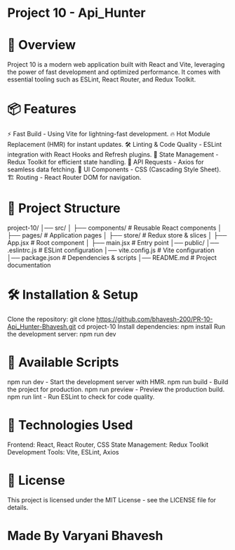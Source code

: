 # Project 10 - Api_Hunter

# 🚀 Overview
Project 10 is a modern web application built with React and Vite, leveraging the power of fast development and optimized performance. It comes with essential tooling such as ESLint, React Router, and Redux Toolkit.

# 📦 Features
⚡ Fast Build - Using Vite for lightning-fast development.
🔥 Hot Module Replacement (HMR) for instant updates.
🛠️ Linting & Code Quality - ESLint integration with React Hooks and Refresh plugins.
🔄 State Management - Redux Toolkit for efficient state handling.
📡 API Requests - Axios for seamless data fetching.
🎨 UI Components - CSS (Cascading Style Sheet).
🏗️ Routing - React Router DOM for navigation.

# 📂 Project Structure
project-10/
│── src/
│   ├── components/       # Reusable React components
│   ├── pages/            # Application pages
│   ├── store/            # Redux store & slices
│   ├── App.jsx           # Root component
│   ├── main.jsx          # Entry point
│── public/
│── .eslintrc.js          # ESLint configuration
│── vite.config.js        # Vite configuration
│── package.json          # Dependencies & scripts
│── README.md             # Project documentation

# 🛠 Installation & Setup
  Clone the repository:
    git clone https://github.com/bhavesh-200/PR-10-Api_Hunter-Bhavesh.git
    cd project-10
  Install dependencies:
    npm install
  Run the development server:
    npm run dev

# 📜 Available Scripts
npm run dev - Start the development server with HMR.
npm run build - Build the project for production.
npm run preview - Preview the production build.
npm run lint - Run ESLint to check for code quality.

# 🚀 Technologies Used
Frontend: React, React Router, CSS
State Management: Redux Toolkit
Development Tools: Vite, ESLint, Axios

# 📄 License
This project is licensed under the MIT License - see the LICENSE file for details.

# Made By Varyani Bhavesh

